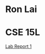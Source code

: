 # Ron Lai
# CSE 15L
[Lab Report 1](https://ronlai8o.github.io/cse15l-lab-reports/lab-report-1-week-2.html)
